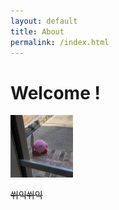 ```yaml
---
layout: default
title: About
permalink: /index.html
---
```

# Welcome !
  
    
      
<img src="./images/kill.jpg" width="100" height="100"> 


 ~~쒸익쒸익~~
 

